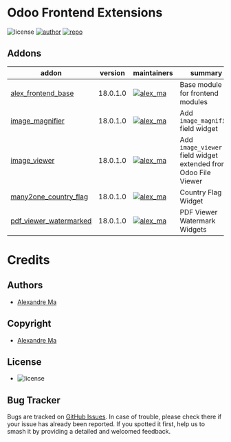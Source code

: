 # Odoo Frontend Extensions
![license](https://img.shields.io/badge/licence-AGPL--3-blue.png)
[![author](https://img.shields.io/badge/Alexmalab-gray.png?logo=github)](https://github.com/Alexmalab)
[![repo](https://img.shields.io/badge/Alexmalab-lightgray.png?logo=github)](https://github.com/Alexmalab/OdooFrontendExtensions)

Addons
------
addon | version | maintainers | summary
---|---|---|---
[alex_frontend_base](alex_frontend_base/) | 18.0.1.0 | [![alex_ma](https://github.com/alexmalab.png?size=30px)](https://gitee.com/hatchtec_alex)  | Base module for frontend modules
[image_magnifier](image_magnifier/) | 18.0.1.0 | [![alex_ma](https://github.com/alexmalab.png?size=30px)](https://gitee.com/hatchtec_alex)  | Add `image_magnifier` field widget
[image_viewer](image_viewer/) | 18.0.1.0 | [![alex_ma](https://github.com/alexmalab.png?size=30px)](https://gitee.com/hatchtec_alex)  | Add `image_viewer` field widget extended from Odoo File Viewer
[many2one_country_flag](many2one_country_flag/) | 18.0.1.0 | [![alex_ma](https://github.com/alexmalab.png?size=30px)](https://gitee.com/hatchtec_alex)  | Country Flag Widget
[pdf_viewer_watermarked](pdf_viewer_watermarked/) | 18.0.1.0 | [![alex_ma](https://github.com/alexmalab.png?size=30px)](https://gitee.com/hatchtec_alex)  | PDF Viewer Watermark Widgets


# Credits
## Authors
   - [Alexandre Ma](https://github.com/Alexmalab)
## Copyright
   - [Alexandre Ma](mailto:a1exma@hotmail.com)
## License
   - ![license](https://img.shields.io/badge/licence-AGPL--3-blue.png)
## Bug Tracker
Bugs are tracked on [GitHub Issues](https://github.com/Alexmalab/OdooFrontendExtensions/issues). In case of trouble, please check there if your issue has already been reported. If you spotted it first, help us to smash it by providing a detailed and welcomed feedback.